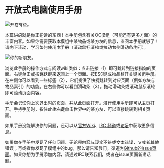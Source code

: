 # 开放式电脑使用手册

![开卷有益。](oredict:opencomputers:manual)

本篇讲的就是你正在读的东西！本手册包含有关OC模组（可能还有更多方面）的丰富内容。如果你需要获取本模组中某物品或某方块的信息，查阅本手册就够了！请向下滚动，学习如何使用本手册（滚动鼠标滚轮或拉动右侧滑动条均可）。

![你的新朋友。](opencomputers:doc/img/manual.png)

浏览此手册的操作方式与阅读wiki类似：点击链接（1）即可跳转到链接指向的页面。右键单击或按跳跃键来返回上一个页面。按ESC键或物品栏开关键关闭手册。在左侧你可以看到一些标签（2），它们提供了快捷跳转到对应页面（例如方块与物品索引）的功能。在右侧你可以看到滑动条（3）。拖动滑动条或滚动鼠标滚轮即可滚动页面内容。

手册会记忆你上次退出时的页面，并从此页面打开。潜行使用手册即可从主页打开。手持手册时，按住shift右键单击世界中的某方块，可以直接跳转到相关页面。

如果手册没能解决你的问题，还可以从[官方Wiki](https://ocdoc.cil.li/start:zh)、[IRC 频道](https://webchat.esper.net/?channels=#oc)或[论坛](https://oc.cil.li/)中获取更多信息。

如果你在手册中发现了任何问题，无论是内容与现实不符或文本错误，又或者其他错误；再或者你发现了模组中的bug，那么请告知我们。渠道为[Github的issue页面](https://github.com/MightyPirates/OpenComputers/issues)。如果你想为手册添加内容，请通过IRC联系我们，或者在issue页面新建话题。

